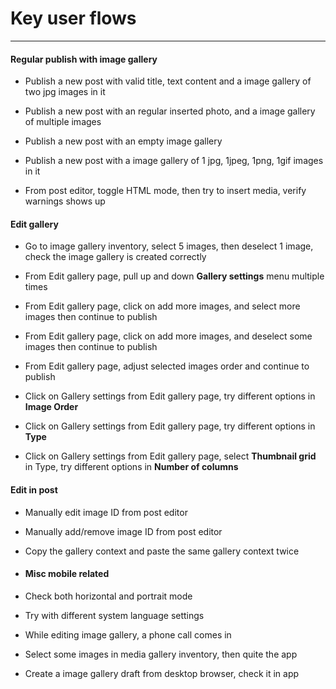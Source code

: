 # Key user flows

---

#### Regular publish with image gallery

* Publish a new post with valid title, text content and a image gallery of two jpg images in it

* Publish a new post with an regular inserted photo, and a image gallery of multiple images

* Publish a new post with an empty image gallery

* Publish a new post with a image gallery of 1 jpg, 1jpeg, 1png, 1gif images in it

* From post editor, toggle HTML mode, then try to insert media, verify warnings shows up

#### Edit gallery

* Go to image gallery inventory, select 5 images, then deselect 1 image, check the image gallery is created correctly

* From Edit gallery page, pull up and down **Gallery settings** menu multiple times

* From Edit gallery page, click on add more images, and select more images then continue to publish

* From Edit gallery page, click on add more images, and deselect some images then continue to publish

* From Edit gallery page, adjust selected images order and continue to publish

* Click on Gallery settings from Edit gallery page, try different options in **Image Order**

* Click on Gallery settings from Edit gallery page, try different options in **Type**

* Click on Gallery settings from Edit gallery page, select **Thumbnail grid** in Type, try different options in **Number of columns**

#### Edit in post

* Manually edit image ID from post editor
* Manually add/remove image ID from post editor
* Copy the gallery context and paste the same gallery context twice

* #### Misc mobile related
* Check both horizontal and portrait mode

* Try with different system language settings
* While editing image gallery, a phone call comes in
* Select some images in media gallery inventory, then quite the app
* Create a image gallery draft from desktop browser, check it in app



